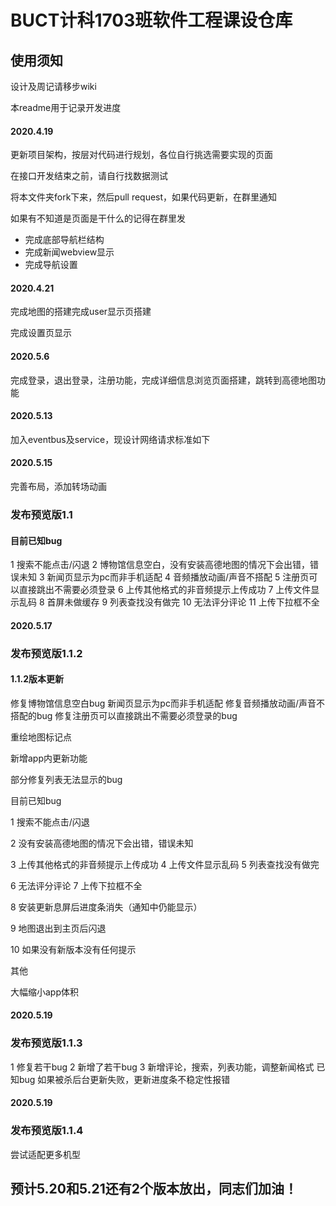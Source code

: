 # BUCT计科1703班软件工程课设仓库

## 使用须知
设计及周记请移步wiki

本readme用于记录开发进度

#### 2020.4.19

更新项目架构，按层对代码进行规划，各位自行挑选需要实现的页面

在接口开发结束之前，请自行找数据测试

将本文件夹fork下来，然后pull request，如果代码更新，在群里通知

如果有不知道是页面是干什么的记得在群里发

* 完成底部导航栏结构
* 完成新闻webview显示
* 完成导航设置

#### 2020.4.21

完成地图的搭建完成user显示页搭建

完成设置页显示

#### 2020.5.6

完成登录，退出登录，注册功能，完成详细信息浏览页面搭建，跳转到高德地图功能

#### 2020.5.13

加入eventbus及service，现设计网络请求标准如下

#### 2020.5.15

完善布局，添加转场动画

### 发布预览版1.1

#### 目前已知bug

1 搜索不能点击/闪退
2 博物馆信息空白，没有安装高德地图的情况下会出错，错误未知
3 新闻页显示为pc而非手机适配
4 音频播放动画/声音不搭配
5 注册页可以直接跳出不需要必须登录
6 上传其他格式的非音频提示上传成功
7 上传文件显示乱码
8 首屏未做缓存
9 列表查找没有做完
10 无法评分评论
11 上传下拉框不全

#### 2020.5.17 

### 发布预览版1.1.2

#### 1.1.2版本更新

修复博物馆信息空白bug
新闻页显示为pc而非手机适配
修复音频播放动画/声音不搭配的bug
修复注册页可以直接跳出不需要必须登录的bug

重绘地图标记点

新增app内更新功能

部分修复列表无法显示的bug

目前已知bug

1 搜索不能点击/闪退

2 没有安装高德地图的情况下会出错，错误未知

3 上传其他格式的非音频提示上传成功
4 上传文件显示乱码
5 列表查找没有做完

6 无法评分评论
7 上传下拉框不全

8 安装更新息屏后进度条消失（通知中仍能显示）

9 地图退出到主页后闪退

10 如果没有新版本没有任何提示

其他

大幅缩小app体积

#### 2020.5.19

### 发布预览版1.1.3

1 修复若干bug
2 新增了若干bug
3 新增评论，搜索，列表功能，调整新闻格式
已知bug
如果被杀后台更新失败，更新进度条不稳定性报错

#### 2020.5.19

### 发布预览版1.1.4

尝试适配更多机型





## 预计5.20和5.21还有2个版本放出，同志们加油！
